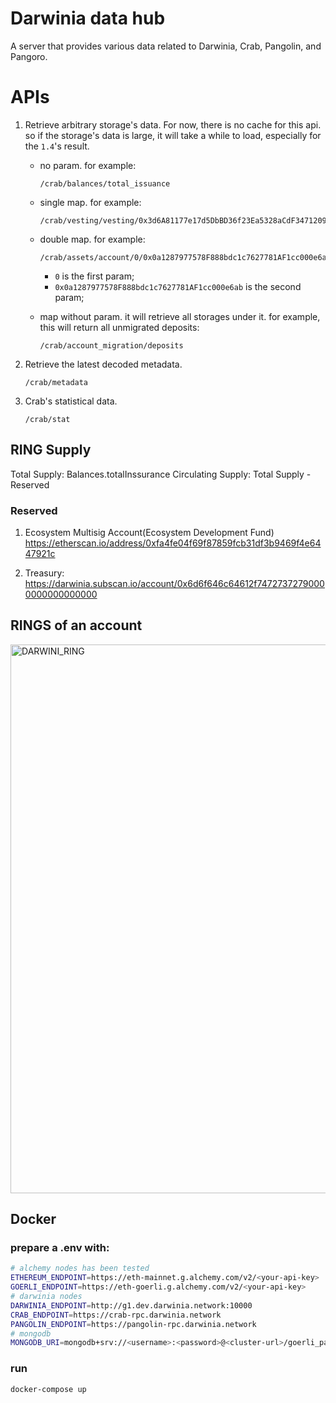 # Darwinia data hub

A server that provides various data related to Darwinia, Crab, Pangolin, and Pangoro.

# APIs

1. Retrieve arbitrary storage's data. For now, there is no cache for this api. so if the storage's data is large, it will take a while to load, especially for the `1.4`'s result.

   - no param. for example:

     ```
     /crab/balances/total_issuance
     ```

   - single map. for example:

     ```
     /crab/vesting/vesting/0x3d6A81177e17d5DbBD36f23Ea5328aCdF3471209
     ```

   - double map. for example:

     ```
     /crab/assets/account/0/0x0a1287977578F888bdc1c7627781AF1cc000e6ab
     ```

     - `0` is the first param;
     - `0x0a1287977578F888bdc1c7627781AF1cc000e6ab` is the second param;

   - map without param. it will retrieve all storages under it. for example, this will return all unmigrated deposits:
     ```
     /crab/account_migration/deposits
     ```

2. Retrieve the latest decoded metadata.

   ```
   /crab/metadata
   ```

3. Crab's statistical data.
   ```
   /crab/stat
   ```

## RING Supply

Total Supply: Balances.totalInssurance
Circulating Supply: Total Supply - Reserved

### Reserved

1. Ecosystem Multisig Account(Ecosystem Development Fund)
   https://etherscan.io/address/0xfa4fe04f69f87859fcb31df3b9469f4e6447921c
   
2. Treasury:
   https://darwinia.subscan.io/account/0x6d6f646c64612f74727372790000000000000000

## RINGS of an account

<img width="878" alt="DARWINI_RING" src="https://user-images.githubusercontent.com/1608576/232960651-4fba7c92-4c8f-4420-be36-1cc4d14974bc.png">

## Docker

### prepare a .env with:

```bash
# alchemy nodes has been tested
ETHEREUM_ENDPOINT=https://eth-mainnet.g.alchemy.com/v2/<your-api-key>
GOERLI_ENDPOINT=https://eth-goerli.g.alchemy.com/v2/<your-api-key>
# darwinia nodes
DARWINIA_ENDPOINT=http://g1.dev.darwinia.network:10000
CRAB_ENDPOINT=https://crab-rpc.darwinia.network
PANGOLIN_ENDPOINT=https://pangolin-rpc.darwinia.network
# mongodb
MONGODB_URI=mongodb+srv://<username>:<password>@<cluster-url>/goerli_pangolin?retryWrites=true&w=majority
```

### run

```bash
docker-compose up
```
